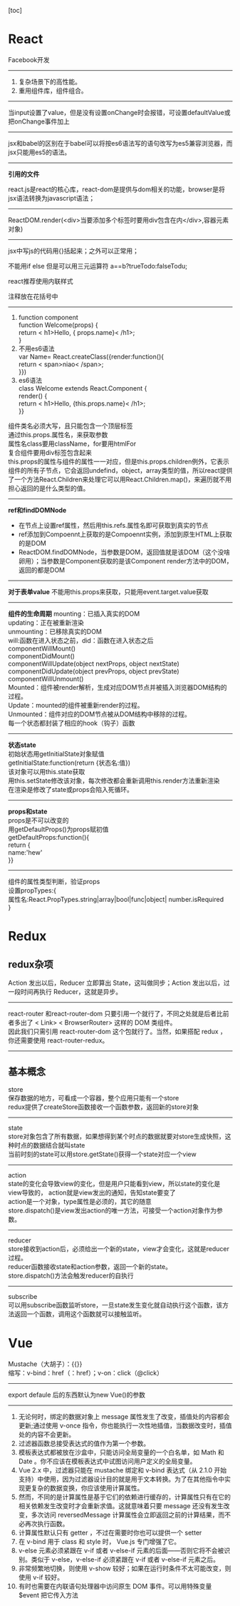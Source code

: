 [toc]
# React

Facebook开发

---


1. 复杂场景下的高性能。
2. 重用组件库，组件组合。

---
当input设置了value，但是没有设置onChange时会报错，可设置defaultValue或把onChange事件加上

---


jsx和babel的区别在于babel可以将按es6语法写的语句改写为es5兼容浏览器，而jsx只能用es5的语法。

---
**引用的文件**

 react.js是react的核心库，react-dom是提供与dom相关的功能，browser是将jsx语法转换为javascript语法；

---


ReactDOM.render(&lt;div&gt;当要添加多个标签时要用div包含在内&lt;/div&gt;,容器元素对象)

---
jsx中写js的代码用{}括起来；之外可以正常用；

不能用if else  但是可以用三元运算符 a==b?trueTodo:falseTodu;

react推荐使用内联样式

注释放在花括号中

---
1. function component  
function Welcome(props) {  
  return < h1>Hello, { props.name}< /h1>;  
}
2. 不用es6语法  
var Name= React.createClass({render:function(){  
    return < span>niao< /span>;  
}})
3. es6语法  
class Welcome extends React.Component {  
  render() {  
    return < h1>Hello, {this.props.name}< /h1>;  
  }}

组件类名必须大写，且只能包含一个顶层标签  
通过this.props.属性名，来获取参数  
属性名class要用className，for要用htmlFor  
复合组件要用div标签包含起来  
this.props的属性与组件的属性一一对应，但是this.props.children例外，它表示组件的所有子节点，它会返回undefind，object，array类型的值，所以react提供了一个方法React.Children来处理它可以用React.Children.map()，来遍历就不用担心返回的是什么类型的值。

---
**ref和findDOMNode**
- 在节点上设置ref属性，然后用this.refs.属性名即可获取到真实的节点
- ref添加到Compoennt上获取的是Compoennt实例，添加到原生HTML上获取的是DOM
- ReactDOM.findDOMNode，当参数是DOM，返回值就是该DOM（这个没啥卵用）；当参数是Component获取的是该Component render方法中的DOM，返回的都是DOM


---
**对于表单value**
不能用this.props来获取，只能用event.target.value获取

---

**组件的生命周期**
mounting：已插入真实的DOM  
updating：正在被重新渲染  
unmounting：已移除真实的DOM  
will:函数在进入状态之前，did：函数在进入状态之后  
componentWillMount()  
componentDidMount()  
componentWillUpdate(object nextProps, object nextState)  
componentDidUpdate(object prevProps, object prevState)  
componentWillUnmount()  
Mounted：组件被render解析，生成对应DOM节点并被插入浏览器DOM结构的过程。  
Update：mounted的组件被重新render的过程。  
Unmounted：组件对应的DOM节点被从DOM结构中移除的过程。  
每一个状态都封装了相应的hook（钩子）函数  

---
**状态state**  
初始状态用getInitialState对象赋值  
getInitialState:function(return {状态名:值})  
该对象可以用this.state获取  
用this.setState修改该对象，每次修改都会重新调用this.render方法重新渲染  
在渲染是修改了state或props会陷入死循环。

---
**props和state**  
props是不可以改变的  
用getDefaultProps()为props赋初值  
getDefaultProps:function(){  
        return {  
        name:'hew'  
}}

---
组件的属性类型判断，验证props  
设置propTypes:{  
        属性名:React.PropTypes.string|array|bool|func|object|  number.isRequired  
}

# Redux
## redux杂项
Action 发出以后，Reducer 立即算出 State，这叫做同步；Action 发出以后，过一段时间再执行 Reducer，这就是异步。

---
 react-router 和react-router-dom 只要引用一个就行了，不同之处就是后者比前者多出了 < Link> < BrowserRouter> 这样的 DOM 类组件。  
因此我们只需引用 react-router-dom 这个包就行了。当然，如果搭配 redux ，你还需要使用 react-router-redux。

---
## 基本概念
store  
保存数据的地方，可看成一个容器，整个应用只能有一个store  
redux提供了createStore函数接收一个函数参数，返回新的store对象

---
state  
store对象包含了所有数据，如果想得到某个时点的数据就要对store生成快照，这种时点的数据结合就叫state  
当前时刻的state可以用store.getState()获得一个state对应一个view

---
action  
state的变化会导致view的变化，但是用户只能看到view，所以state的变化是view导致的，  action就是view发出的通知，告知state要变了  
action是一个对象，type属性是必须的，其它的随意  
store.dispatch()是view发出action的唯一方法，可接受一个action对象作为参数。

---
reducer  
store接收到action后，必须给出一个新的state，view才会变化，这就是reducer过程。  
reducer函数接收state和action参数，返回一个新的state。  
store.dispatch()方法会触发reducer的自执行

---
subscribe  
可以用subscribe函数监听store，一旦state发生变化就自动执行这个函数，该方法返回一个函数，调用这个函数就可以接触监听。

# Vue
Mustache（大胡子）：{{}}  
缩写：v-bind：href（：href）；v-on：click（@click）

---
export defaule 后的东西默认为new Vue()的参数  

---
1. 无论何时，绑定的数据对象上 message 属性发生了改变，插值处的内容都会更新;通过使用 v-once 指令，你也能执行一次性地插值，当数据改变时，插值处的内容不会更新。
2. 过滤器函数总接受表达式的值作为第一个参数。
3. 模板表达式都被放在沙盒中，只能访问全局变量的一个白名单，如 Math 和 Date 。你不应该在模板表达式中试图访问用户定义的全局变量。
4. Vue 2.x 中，过滤器只能在 mustache 绑定和 v-bind 表达式（从 2.1.0 开始支持）中使用，因为过滤器设计目的就是用于文本转换。为了在其他指令中实现更复杂的数据变换，你应该使用计算属性。
5. 然而，不同的是计算属性是基于它们的依赖进行缓存的，计算属性只有在它的相关依赖发生改变时才会重新求值。这就意味着只要 message 还没有发生改变，多次访问 reversedMessage 计算属性会立即返回之前的计算结果，而不必再次执行函数。
6. 计算属性默认只有 getter ，不过在需要时你也可以提供一个 setter 
7. 在 v-bind 用于 class 和 style 时， Vue.js 专门增强了它。
8. v-else 元素必须紧跟在 v-if 或者 v-else-if 元素的后面——否则它将不会被识别。类似于 v-else，v-else-if 必须紧跟在 v-if 或者 v-else-if 元素之后。
9. 非常频繁地切换，则使用 v-show 较好；如果在运行时条件不太可能改变，则使用 v-if 较好。
10. 有时也需要在内联语句处理器中访问原生 DOM 事件。可以用特殊变量 $event 把它传入方法

